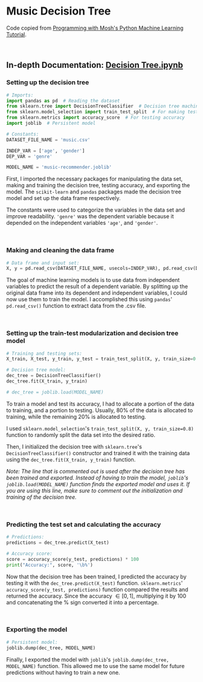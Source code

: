 # Music Decision Tree

Code copied from [Programming with Mosh's Python Machine Learning Tutorial](https://www.youtube.com/watch?v=7eh4d6sabA0).

<br>

## In-depth Documentation: [Decision Tree.ipynb](/Music%20Decision%20Tree/Decision%20Tree.ipynb)

### Setting up the decision tree

```python
# Imports:
import pandas as pd  # Reading the dataset
from sklearn.tree import DecisionTreeClassifier  # Decision tree machine learning algorithm
from sklearn.model_selection import train_test_split  # For making test sets
from sklearn.metrics import accuracy_score  # For testing accuracy
import joblib  # Persistent model

# Constants:
DATASET_FILE_NAME = 'music.csv'

INDEP_VAR = ['age', 'gender']
DEP_VAR = 'genre'

MODEL_NAME = 'music-recommender.joblib'
```

First, I imported the necessary packages for manipulating the data set, making and training the decision tree, testing accuracy, and exporting the model. The `scikit-learn` and `pandas` packages made the decision tree model and set up the data frame respectively.

The constants were used to categorize the variables in the data set and improve readability. `'genre'` was the dependent variable because it depended on the independent variables `'age'`, and `'gender'`.

<br>

### Making and cleaning the data frame

```python
# Data frame and input set:
X, y = pd.read_csv(DATASET_FILE_NAME, usecols=INDEP_VAR), pd.read_csv(DATASET_FILE_NAME)[DEP_VAR]
```

The goal of machine learning models is to use data from independent variables to predict the result of a dependent variable. By splitting up the original data frame into its dependent and independent variables, I could now use them to train the model. I accomplished this using `pandas`' `pd.read_csv()` function to extract data from the .csv file.

<br>

### Setting up the train-test modularization and decision tree model

```python
# Training and testing sets:
X_train, X_test, y_train, y_test = train_test_split(X, y, train_size=0.8)

# Decision tree model:
dec_tree = DecisionTreeClassifier()
dec_tree.fit(X_train, y_train)

# dec_tree = joblib.load(MODEL_NAME)
```

To train a model and test its accuracy, I had to allocate a portion of the data to training, and a portion to testing. Usually, 80% of the data is allocated to training, while the remaining 20% is allocated to testing.

I used `sklearn.model_selection`'s `train_test_split(X, y, train_size=0.8)` function to randomly split the data set into the desired ratio.

Then, I initialized the decision tree with `sklearn.tree`'s `DecisionTreeClassifier()` constructor and trained it with the training data using the `dec_tree.fit(X_train, y_train)` function.

*Note: The line that is commented out is used after the decision tree has been trained and exported. Instead of having to train the model, `joblib`'s `joblib.load(MODEL_NAME)` function finds the exported model and uses it. If you are using this line, make sure to comment out the initialization and training of the decision tree.*

<br>

### Predicting the test set and calculating the accuracy

```python
# Predictions:
predictions = dec_tree.predict(X_test)

# Accuracy score:
score = accuracy_score(y_test, predictions) * 100
print("Accuracy:", score, '\b%')
```

Now that the decision tree has been trained, I predicted the accuracy by testing it with the `dec_tree.predict(X_test)` function. `sklearn.metrics`' `accuracy_score(y_test, predictions)` function compared the results and returned the accuracy. Since the accuracy $\in [0, 1]$, multiplying it by 100 and concatenating the % sign converted it into a percentage.

<br>

### Exporting the model

```python
# Persistent model:
joblib.dump(dec_tree, MODEL_NAME)
```

Finally, I exported the model with `joblib`'s `joblib.dump(dec_tree, MODEL_NAME)` function. This allowed me to use the same model for future predictions without having to train a new one.
